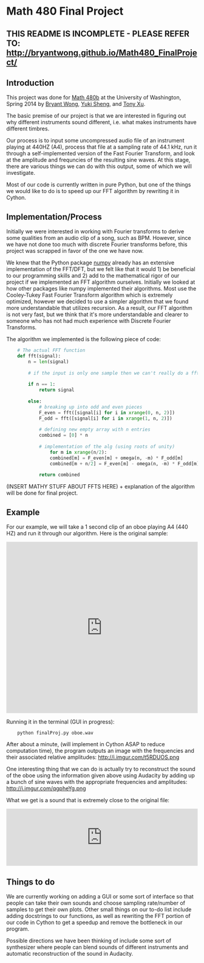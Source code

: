 Math 480 Final Project
====================

THIS README IS INCOMPLETE - PLEASE REFER TO: http://bryantwong.github.io/Math480_FinalProject/
-------------------------------------------------

Introduction
------------

This project was done for [Math 480b](https://github.com/williamstein/sage2014) at the University of Washington, Spring 2014 by [Bryant Wong](https://github.com/bryantwong), [Yuki Sheng](https://github.com/syq2012), and [Tony Xu](https://github.com/incredibleTony).

The basic premise of our project is that we are interested in figuring out why different instruments sound different, i.e. what makes instruments have different timbres. 

Our process is to input some uncompressed audio file of an instrument playing at 440HZ (A4), process that file at a sampling rate of 44.1 kHz, run it through a self-implemented version of the Fast Fourier Transform, and look at the amplitude and frequncies of the resulting sine waves. At this stage, there are various things we can do with this output, some of which we will investigate.

Most of our code is currently written in pure Python, but one of the things we would like to do is to speed up our FFT algorithm by rewriting it in Cython.

Implementation/Process
----------------------

Initially we were interested in working with Fourier transforms to derive some qualities from an audio clip of a song, such as BPM. However, since we have not done too much with discrete Fourier transforms before, this project was scrapped in favor of the one we have now.

We knew that the Python package [numpy](http://www.numpy.org) already has an extensive implementation of the FFT/DFT, but we felt like that it would 1) be beneficial to our programming skills and 2) add to the mathematical rigor of our project if we implemented an FFT algorithm ourselves. Initially we looked at how other packages like numpy implemented their algorithms. Most use the Cooley-Tukey Fast Fourier Transform algorithm which is extremely optimized, however we decided to use a simpler algorithm that we found more understandable that utilizes recursion. As a result, our FFT algorithm is not very fast, but we think that it's more understandable and clearer to someone who has not had much experience with Discrete Fourier Transforms.

The algorithm we implemented is the following piece of code:

```python
	# The actual FFT function 
	def fft(signal):
   		n = len(signal)
    
   		# if the input is only one sample then we can't really do a fft 
    
   		if n == 1:
    	  	return signal
    
   		else:
      		# breaking up into odd and even pieces
      		F_even = fft([signal[i] for i in xrange(0, n, 2)])
      		F_odd = fft([signal[i] for i in xrange(1, n, 2)])
        
      		# defining new empty array with n entries
      		combined = [0] * n
      
     		# implementation of the alg (using roots of unity)
      			for m in xrange(n/2):
         		combined[m] = F_even[m] + omega(n, -m) * F_odd[m]
         		combined[m + n/2] = F_even[m] - omega(n, -m) * F_odd[m]
 
		    return combined
```

(INSERT MATHY STUFF ABOUT FFTS HERE) + explanation of the algorithm will be done for final project.

Example
--------

For our example, we will take a 1 second clip of an oboe playing A4 (440 HZ) and run it through our algorithm. Here is the original sample:

<iframe width="100%" height="450" scrolling="no" frameborder="no" src="https://w.soundcloud.com/player/?url=https%3A//api.soundcloud.com/tracks/148930101&amp;auto_play=false&amp;hide_related=false&amp;visual=true"></iframe>

Running it in the terminal (GUI in progress):

```
	python finalProj.py oboe.wav
```

After about a minute, (will implement in Cython ASAP to reduce computation time), the program outputs an image with the frequencies and their associated relative amplitudes: http://i.imgur.com/t5RDUOS.png

One interesting thing that we can do is actually try to reconstruct the sound of the oboe using the information given above using Audacity by adding up a bunch of sine waves with the appropriate frequencies and amplitudes: http://i.imgur.com/qgpheYg.png

What we get is a sound that is extremely close to the original file:

<iframe width="100%" height="150" scrolling="no" frameborder="no" src="https://w.soundcloud.com/player/?url=https%3A//api.soundcloud.com/tracks/149097287&amp;auto_play=false&amp;hide_related=false&amp;visual=true"></iframe>




Things to do
------------

We are currently working on adding a GUI or some sort of interface so that people can take their own sounds and choose sampling rate/number of samples to get their own plots. Other small things on our to-do list include adding docstrings to our functions, as well as rewriting the FFT portion of our code in Cython to get a speedup and remove the bottleneck in our program.

Possible directions we have been thinking of include some sort of synthesizer where people can blend sounds of different instruments and automatic reconstruction of the sound in Audacity.

